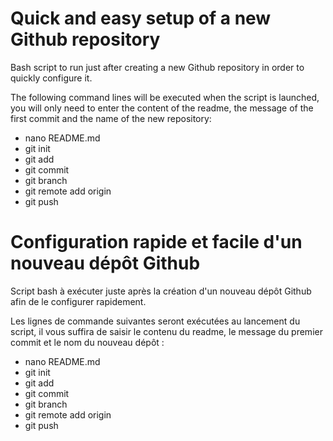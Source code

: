 # Quick and easy setup of a new Github repository

Bash script to run just after creating a new Github repository in order to quickly configure it.

The following command lines will be executed when the script is launched, you will only need to enter the content of the readme, the message of the first commit and the name of the new repository:

- nano README.md
- git init
- git add
- git commit
- git branch
- git remote add origin
- git push


# Configuration rapide et facile d'un nouveau dépôt Github

Script bash à exécuter juste après la création d'un nouveau dépôt Github afin de le configurer rapidement.

Les lignes de commande suivantes seront exécutées au lancement du script, il vous suffira de saisir le contenu du readme, le message du premier commit et le nom du nouveau dépôt :

- nano README.md
- git init
- git add
- git commit
- git branch
- git remote add origin
- git push

